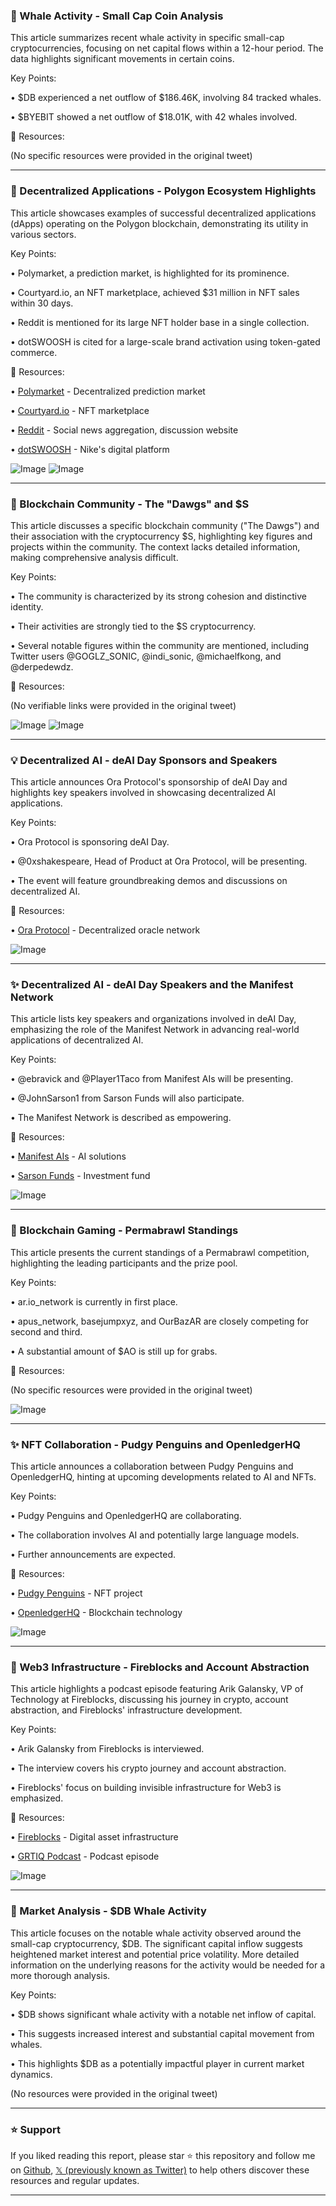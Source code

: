### 🤖 Whale Activity - Small Cap Coin Analysis

This article summarizes recent whale activity in specific small-cap cryptocurrencies, focusing on net capital flows within a 12-hour period.  The data highlights significant movements in certain coins.

Key Points:

• $DB experienced a net outflow of $186.46K, involving 84 tracked whales.


• $BYEBIT showed a net outflow of $18.01K, with 42 whales involved.


🔗 Resources:

(No specific resources were provided in the original tweet)


---

### 🚀 Decentralized Applications - Polygon Ecosystem Highlights

This article showcases examples of successful decentralized applications (dApps) operating on the Polygon blockchain, demonstrating its utility in various sectors.

Key Points:

• Polymarket, a prediction market, is highlighted for its prominence.


• Courtyard.io, an NFT marketplace, achieved $31 million in NFT sales within 30 days.


• Reddit is mentioned for its large NFT holder base in a single collection.


• dotSWOOSH is cited for a large-scale brand activation using token-gated commerce.


🔗 Resources:

• [Polymarket](https://polymarket.com/) - Decentralized prediction market


• [Courtyard.io](https://courtyard.io/) - NFT marketplace


• [Reddit](https://www.reddit.com/) - Social news aggregation, discussion website


• [dotSWOOSH](https://dotswoosh.com/) - Nike's digital platform


![Image](https://pbs.twimg.com/media/GkWbkjsWAAEOUZC?format=jpg&name=240x240)
![Image](https://pbs.twimg.com/media/GkWbkjzWsAAQHWE?format=jpg&name=small)


---

### 🤖 Blockchain Community - The "Dawgs" and $S

This article discusses a specific blockchain community ("The Dawgs") and their association with the cryptocurrency $S, highlighting key figures and projects within the community.  The context lacks detailed information, making comprehensive analysis difficult.

Key Points:

• The community is characterized by its strong cohesion and distinctive identity.


• Their activities are strongly tied to the $S cryptocurrency.


• Several notable figures within the community are mentioned, including Twitter users @GOGLZ_SONIC, @indi_sonic, @michaelfkong, and @derpedewdz.


🔗 Resources:

(No verifiable links were provided in the original tweet)


![Image](https://pbs.twimg.com/ext_tw_video_thumb/1893087120501125120/pu/img/kNvMz9a-TMEkcBB_.jpg)
![Image](https://pbs.twimg.com/amplify_video_thumb/1893000485025591296/img/q9b-DtaHxtLHdzWK?format=jpg&name=240x240)


---

### 💡 Decentralized AI - deAI Day Sponsors and Speakers

This article announces Ora Protocol's sponsorship of deAI Day and highlights key speakers involved in showcasing decentralized AI applications.

Key Points:

• Ora Protocol is sponsoring deAI Day.


•  @0xshakespeare, Head of Product at Ora Protocol, will be presenting.


• The event will feature groundbreaking demos and discussions on decentralized AI.


🔗 Resources:

• [Ora Protocol](https://oraprotocol.com/) - Decentralized oracle network


![Image](https://pbs.twimg.com/media/GkVy54xXkAAIOIl?format=jpg&name=small)


---

### ✨ Decentralized AI - deAI Day Speakers and the Manifest Network

This article lists key speakers and organizations involved in deAI Day, emphasizing the role of the Manifest Network in advancing real-world applications of decentralized AI.

Key Points:

•  @ebravick and @Player1Taco from Manifest AIs will be presenting.


• @JohnSarson1 from Sarson Funds will also participate.


• The Manifest Network is described as empowering.


🔗 Resources:

• [Manifest AIs](https://manifestai.com/) -  AI solutions


• [Sarson Funds](https://sarsonfunds.com/) - Investment fund


![Image](https://pbs.twimg.com/media/GkVy54xXkAAIOIl?format=jpg&name=small)


---

### 🚀 Blockchain Gaming - Permabrawl Standings

This article presents the current standings of a Permabrawl competition, highlighting the leading participants and the prize pool.

Key Points:

• ar.io_network is currently in first place.


• apus_network, basejumpxyz, and OurBazAR are closely competing for second and third.


• A substantial amount of $AO is still up for grabs.



🔗 Resources:

(No specific resources were provided in the original tweet)


![Image](https://pbs.twimg.com/media/GkVyqrsXIAAlvSl?format=jpg&name=small)


---

### ✨ NFT Collaboration - Pudgy Penguins and OpenledgerHQ

This article announces a collaboration between Pudgy Penguins and OpenledgerHQ, hinting at upcoming developments related to AI and NFTs.

Key Points:

• Pudgy Penguins and OpenledgerHQ are collaborating.


• The collaboration involves AI and potentially large language models.


•  Further announcements are expected.


🔗 Resources:

• [Pudgy Penguins](https://pudgypenguins.com/) - NFT project


• [OpenledgerHQ](https://openledgerhq.com/) - Blockchain technology


![Image](https://pbs.twimg.com/media/GkVYF9mXYAAY5md?format=jpg&name=small)


---

### 🤖 Web3 Infrastructure - Fireblocks and Account Abstraction

This article highlights a podcast episode featuring Arik Galansky, VP of Technology at Fireblocks, discussing his journey in crypto, account abstraction, and Fireblocks' infrastructure development.

Key Points:

• Arik Galansky from Fireblocks is interviewed.


• The interview covers his crypto journey and account abstraction.


• Fireblocks' focus on building invisible infrastructure for Web3 is emphasized.


🔗 Resources:

• [Fireblocks](https://fireblocks.com/) - Digital asset infrastructure


• [GRTIQ Podcast](https://grtiq.com/grtiq-podcast-209-arik-galansky) - Podcast episode


![Image](https://pbs.twimg.com/media/GkUSYvdaAAA46uS?format=png&name=small)

---

### 🤖 Market Analysis - $DB Whale Activity

This article focuses on the notable whale activity observed around the small-cap cryptocurrency, $DB. The significant capital inflow suggests heightened market interest and potential price volatility.  More detailed information on the underlying reasons for the activity would be needed for a more thorough analysis.

Key Points:

• $DB shows significant whale activity with a notable net inflow of capital.


• This suggests increased interest and substantial capital movement from whales.


• This highlights $DB as a potentially impactful player in current market dynamics.


(No resources were provided in the original tweet)


---

### ⭐️ Support

If you liked reading this report, please star ⭐️ this repository and follow me on [Github](https://github.com/Drix10), [𝕏 (previously known as Twitter)](https://x.com/DRIX_10_) to help others discover these resources and regular updates.

---